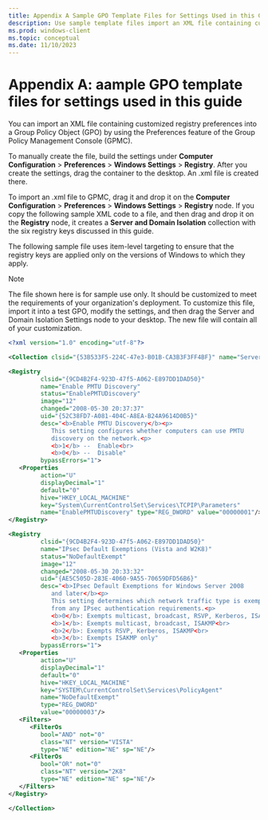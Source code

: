 ```yaml
---
title: Appendix A Sample GPO Template Files for Settings Used in this Guide 
description: Use sample template files import an XML file containing customized registry preferences into a Group Policy Object (GPO).
ms.prod: windows-client
ms.topic: conceptual
ms.date: 11/10/2023
---
```


# Appendix A: aample GPO template files for settings used in this guide

You can import an XML file containing customized registry preferences into a Group Policy Object (GPO) by using the Preferences feature of the Group Policy Management Console (GPMC).

To manually create the file, build the settings under **Computer Configuration** > **Preferences** > **Windows Settings** > **Registry**. After you create the settings, drag the container to the desktop. An .xml file is created there.

To import an .xml file to GPMC, drag it and drop it on the **Computer Configuration** > **Preferences** > **Windows Settings** > **Registry** node. If you copy the following sample XML code to a file, and then drag and drop it on the **Registry** node, it creates a **Server and Domain Isolation** collection with the six registry keys discussed in this guide.

The following sample file uses item-level targeting to ensure that the registry keys are applied only on the versions of Windows to which they apply.

> [!NOTE]
> The file shown here is for sample use only. It should be customized to meet the requirements of your organization's deployment. To customize this file, import it into a test GPO, modify the settings, and then drag the Server and Domain Isolation Settings node to your desktop. The new file will contain all of your customization.

```xml
<?xml version="1.0" encoding="utf-8"?>

<Collection clsid="{53B533F5-224C-47e3-B01B-CA3B3F3FF4BF}" name="Server and Domain Isolation Settings">

<Registry
         clsid="{9CD4B2F4-923D-47f5-A062-E897DD1DAD50}"
         name="Enable PMTU Discovery"
         status="EnablePMTUDiscovery"
         image="12"
         changed="2008-05-30 20:37:37"
         uid="{52C38FD7-A081-404C-A8EA-B24A9614D0B5}"
         desc="<b>Enable PMTU Discovery</b><p>
            This setting configures whether computers can use PMTU
            discovery on the network.<p>
            <b>1</b> --  Enable<br>
            <b>0</b> --  Disable"
         bypassErrors="1">
   <Properties
         action="U"
         displayDecimal="1"
         default="0"
         hive="HKEY_LOCAL_MACHINE"
         key="System\CurrentControlSet\Services\TCPIP\Parameters"
         name="EnablePMTUDiscovery" type="REG_DWORD" value="00000001"/>
</Registry>

<Registry
         clsid="{9CD4B2F4-923D-47f5-A062-E897DD1DAD50}"
         name="IPsec Default Exemptions (Vista and W2K8)"
         status="NoDefaultExempt"
         image="12"
         changed="2008-05-30 20:33:32"
         uid="{AE5C505D-283E-4060-9A55-70659DFD56B6}"
         desc="<b>IPsec Default Exemptions for Windows Server 2008
            and later</b><p>
            This setting determines which network traffic type is exempt
            from any IPsec authentication requirements.<p>
            <b>0</b>: Exempts multicast, broadcast, RSVP, Kerberos, ISAKMP<br>
            <b>1</b>: Exempts multicast, broadcast, ISAKMP<br>
            <b>2</b>: Exempts RSVP, Kerberos, ISAKMP<br>
            <b>3</b>: Exempts ISAKMP only"
         bypassErrors="1">
   <Properties
         action="U"
         displayDecimal="1"
         default="0"
         hive="HKEY_LOCAL_MACHINE"
         key="SYSTEM\CurrentControlSet\Services\PolicyAgent"
         name="NoDefaultExempt"
         type="REG_DWORD"
         value="00000003"/>
   <Filters>
      <FilterOs
         bool="AND" not="0"
         class="NT" version="VISTA"
         type="NE" edition="NE" sp="NE"/>
      <FilterOs
         bool="OR" not="0"
         class="NT" version="2K8"
         type="NE" edition="NE" sp="NE"/>
   </Filters>
</Registry>

</Collection>
```
